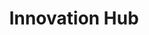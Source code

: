 ---
title: Innovation Hub
country: Nigeria
city: Abuja
full_address: |-
    Civic Innovation Lab,<br/>
    50, Ademola Adetokunbo Crescent,<br/>
    Wuse 2, Abuja.
image: /uploads/offices/abuja-office.jpg
address_link: https://goo.gl/maps/keMuXCXnht62
brief_description: |-
    Squarespace’s 98,000-square-foot headquarters are located in Manhattan’s West Village at 8 Clarkson Street. The office fills three floors, in addition to a dedicated lobby and roof deck, within the historic Maltz Building.
position: 2
---